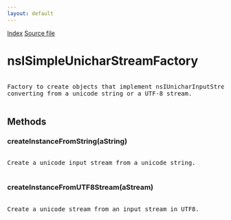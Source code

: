 ```yaml
---
layout: default
---
```

<div id='links'><a href="../index.html">Index</a>
<a href="http://dxr.mozilla.org/mozilla-central/source/xpcom/io/nsISimpleUnicharStreamFactory.idl">Source file</a>
</div>

# nsISimpleUnicharStreamFactory #
<pre>  
Factory to create objects that implement nsIUnicharInputStream,  
converting from a unicode string or a UTF-8 stream.  
  
</pre>
## Methods ##

### createInstanceFromString(aString) ###
<pre>  
Create a unicode input stream from a unicode string.  
  
</pre>
### createInstanceFromUTF8Stream(aStream) ###
<pre>  
Create a unicode stream from an input stream in UTF8.  
  
</pre>